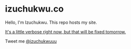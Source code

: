 izuchukwu.co
=========================

Hello, I'm Izuchukwu. This repo hosts my site.

[It's a little verbose right now, but that will be fixed tomorrow.](https://twitter.com/elonmusk/status/885776126148083712?lang=en)

Tweet me [@izuchukwuuu](http://twitter.com/izuchukwuuu)
